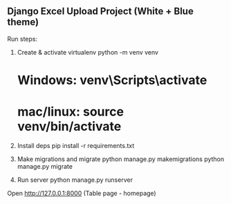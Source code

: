 Django Excel Upload Project (White + Blue theme)
------------------------------------------------

Run steps:
1. Create & activate virtualenv
   python -m venv venv
   # Windows: venv\Scripts\activate
   # mac/linux: source venv/bin/activate

2. Install deps
   pip install -r requirements.txt

3. Make migrations and migrate
   python manage.py makemigrations
   python manage.py migrate

4. Run server
   python manage.py runserver

Open http://127.0.0.1:8000 (Table page - homepage)
